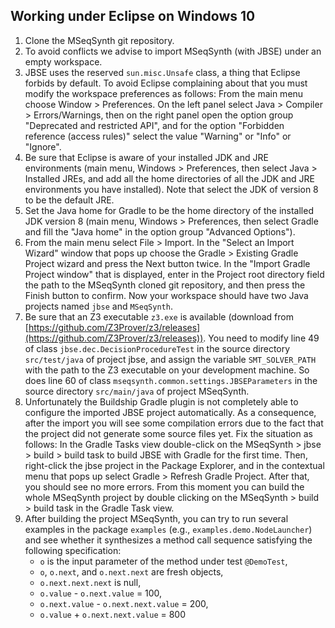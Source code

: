 ## Working under Eclipse on Windows 10

1. Clone the MSeqSynth git repository.
2. To avoid conflicts we advise to import MSeqSynth (with JBSE) under an empty workspace.
3. JBSE uses the reserved `sun.misc.Unsafe` class, a thing that Eclipse forbids by default. To avoid Eclipse complaining about that you must modify the workspace preferences as follows: From the main menu choose Window > Preferences. On the left panel select Java > Compiler > Errors/Warnings, then on the right panel open the option group "Deprecated and restricted API", and for the option "Forbidden reference (access rules)" select the value "Warning" or "Info" or "Ignore".
4. Be sure that Eclipse is aware of your installed JDK and JRE environments (main menu, Windows > Preferences, then select Java > Installed JREs, and add all the home directories of all the JDK and JRE environments you have installed). Note that select the JDK of version 8 to be the default JRE.
5. Set the Java home for Gradle to be the home directory of the installed JDK version 8 (main menu, Windows > Preferences, then select Gradle and fill the "Java home" in the option group "Advanced Options").
6. From the main menu select File > Import. In the "Select an Import Wizard" window that pops up choose the Gradle > Existing Gradle Project wizard and press the Next button twice. In the "Import Gradle Project window" that is displayed, enter in the Project root directory field the path to the MSeqSynth cloned git repository, and then press the Finish button to confirm. Now your workspace should have two Java projects named `jbse` and `MSeqSynth`.
7. Be sure that an Z3 executable `z3.exe` is available (download from  [https://github.com/Z3Prover/z3/releases](https://github.com/Z3Prover/z3/releases)). You need to modify line 49 of class `jbse.dec.DecisionProcedureTest` in the source directory `src/test/java` of project jbse, and assign the variable `SMT_SOLVER_PATH` with the path to the Z3 executable on your development machine. So does line 60 of class `mseqsynth.common.settings.JBSEParameters` in the source directory `src/main/java` of project MSeqSynth.
8. Unfortunately the Buildship Gradle plugin is not completely able to configure the imported JBSE project automatically. As a consequence, after the import you will see some compilation errors due to the fact that the project did not generate some source files yet. Fix the situation as follows: In the Gradle Tasks view double-click on the MSeqSynth > jbse > build > build task to build JBSE with Gradle for the first time. Then, right-click the jbse project in the Package Explorer, and in the contextual menu that pops up select Gradle > Refresh Gradle Project. After that, you should see no more errors. From this moment you can build the whole MSeqSynth project by double clicking on the MSeqSynth > build > build task in the Gradle Task view.
9. After building the project MSeqSynth, you can try to run several examples in the package `examples` (e.g., `examples.demo.NodeLauncher`) and see whether it synthesizes a method call sequence satisfying the following specification:
   - `o` is the input parameter of the method under test `@DemoTest`,
   - `o`, `o.next`, and `o.next.next` are fresh objects,
   - `o.next.next.next` is null,
   - `o.value` - `o.next.value` = 100,
   - `o.next.value` - `o.next.next.value` = 200,
   - `o.value` + `o.next.next.value` = 800

